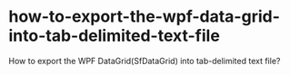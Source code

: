 # how-to-export-the-wpf-data-grid-into-tab-delimited-text-file
How to export the WPF DataGrid(SfDataGrid) into tab-delimited text file?
